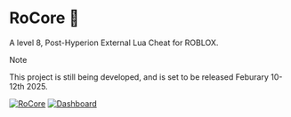 # RoCore 🚀
A level 8, Post-Hyperion External Lua Cheat for ROBLOX.
> [!NOTE]  
> This project is still being developed, and is set to be released Feburary 10-12th 2025.

[![RoCore](https://img.shields.io/badge/Join%20RoCore-5865F2?logo=discord&logoColor=white&labelColor=5865F2)](https://dsc.gg/rocore) [![Dashboard](https://img.shields.io/badge/Dashboard-000000?logo=stackblitz&logoColor=white&labelColor=000000&color=000000&label)](https://auth.tsar.app)

